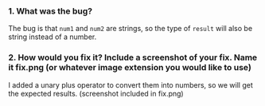 ### 1. What was the bug?
The bug is that `num1` and `num2` are strings, so the type of `result` will also be string instead of a number.

### 2. How would you fix it? Include a screenshot of your fix. Name it fix.png (or whatever image extension you would like to use)
I added a unary plus operator to convert them into numbers, so we will get the expected results.
(screenshot included in fix.png)
